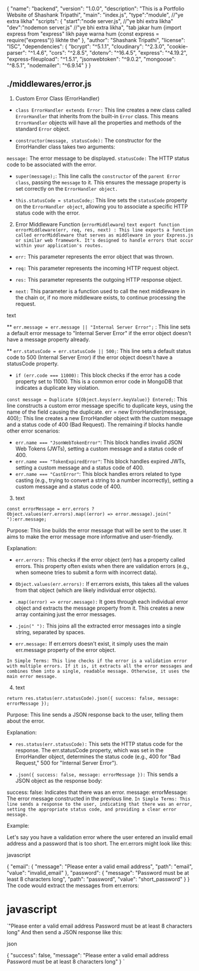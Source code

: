 {
  "name": "backend",
  "version": "1.0.0",
  "description": "This is a Portfolio Website of Shashank Tripathi",
  "main": "index.js",
  "type":"module", //"ye extra likha"
  "scripts": {
    "start":"node server.js", //"ye bhi extra likha"
    "dev":"nodemon server.js" //"ye bhi extra likha", "tab jakar hum {import express from "express" likh paye warna hum {const express = require("express")} likhte the"
  },
  "author": "Shashank Tripathi",
  "license": "ISC",
  "dependencies": {
    "bcrypt": "^5.1.1",
    "cloudinary": "^2.3.0",
    "cookie-parser": "^1.4.6",
    "cors": "^2.8.5",
    "dotenv": "^16.4.5",
    "express": "^4.19.2",
    "express-fileupload": "^1.5.1",
    "jsonwebtoken": "^9.0.2",
    "mongoose": "^8.5.1",
    "nodemailer": "^6.9.14"
  }
}

## ./middlewares/error.js

1. Custom Error Class (ErrorHandler)

* `class ErrorHandler extends Error:` This line creates a new class called `ErrorHandler` that inherits from the built-in `Error` class. This means `ErrorHandler` objects will have all the properties and methods of the standard `Error` object.

* `constructor(message, statusCode):` The constructor for the ErrorHandler class takes two arguments:

`message:` The error message to be displayed.
`statusCode:` The HTTP status code to be associated with the error.
* `super(message);`: This line calls the `constructor` of the `parent Error class`, passing the `message` to it. This ensures the message property is set correctly on the `ErrorHandler object.`

* `this.statusCode = statusCode;`: This line sets the `statusCode` property on the `ErrorHandler object`, allowing you to associate a specific HTTP status code with the error.

2. Error Middleware Function (`errorMiddleware`)
`text
export function errorMiddleware(err, req, res, next)
: This line exports a function called errorMiddleware that serves as middleware in your Express.js or similar web framework. It's designed to handle errors that occur within your application's routes.`

* `err:` This parameter represents the error object that was thrown.

* `req:` This parameter represents the incoming HTTP request object.

* `res:` This parameter represents the outgoing HTTP response object.

* `next:` This parameter is a function used to call the next middleware in the chain or, if no more middleware exists, to continue processing the request.

text

** `err.message = err.message || "Internal Server Error";`
: This line sets a default error message to "Internal Server Error" if the error object doesn't have a message property already.

** `err.statusCode = err.statusCode || 500;`: This line sets a default status code to 500 (Internal Server Error) if the error object doesn't have a statusCode property.

* `if (err.code === 11000):` This block checks if the error has a code property set to 11000. This is a common error code in MongoDB that indicates a duplicate key violation.

`const message = Duplicate ${Object.keys(err.keyValue)} Entered;`: This line constructs a custom error message specific to duplicate keys, using the name of the field causing the duplicate.
err = new ErrorHandler(message, 400);: This line creates a new ErrorHandler object with the custom message and a status code of 400 (Bad Request).
The remaining if blocks handle other error scenarios:

* `err.name === "JsonWebTokenError"`: This block handles invalid JSON Web Tokens (JWTs), setting a custom message and a status code of 400.
* `err.name === "TokenExpiredError"`: This block handles expired JWTs, setting a custom message and a status code of 400.
* `err.name === "CastError"`: This block handles errors related to type casting (e.g., trying to convert a string to a number incorrectly), setting a custom message and a status code of 400.

3. text

`const errorMessage = err.errors ? Object.values(err.errors).map((error) => error.message).join(" "):err.message;`

Purpose: This line builds the error message that will be sent to the user. It aims to make the error message more informative and user-friendly.

Explanation:

* `err.errors:` This checks if the error object (err) has a property called errors. This property often exists when there are validation errors (e.g., when someone tries to submit a form with incorrect data).

* `Object.values(err.errors):` If err.errors exists, this takes all the values from that object (which are likely individual error objects).

* `.map((error) => error.message):` It goes through each individual error object and extracts the message property from it. This creates a new array containing just the error messages.

* `.join(" "):` This joins all the extracted error messages into a single string, separated by spaces.

* `err.message:` If err.errors doesn't exist, it simply uses the main err.message property of the error object.

`In Simple Terms: This line checks if the error is a validation error with multiple errors. If it is, it extracts all the error messages and combines them into a single, readable message. Otherwise, it uses the main error message.`

4. text

`return res.status(err.statusCode).json({ success: false, message: errorMessage });`

Purpose: This line sends a JSON response back to the user, telling them about the error.

Explanation:

* `res.status(err.statusCode):` This sets the HTTP status code for the response. The err.statusCode property, which was set in the ErrorHandler object, determines the status code (e.g., 400 for "Bad Request," 500 for "Internal Server Error").

* `.json({ success: false, message: errorMessage }):` This sends a JSON object as the response body:

success: false: Indicates that there was an error.
message: errorMessage: The error message constructed in the previous line.
`In Simple Terms: This line sends a response to the user, indicating that there was an error, setting the appropriate status code, and providing a clear error message.`

Example:

Let's say you have a validation error where the user entered an invalid email address and a password that is too short. The err.errors might look like this:

javascript

{
  "email": {
    "message": "Please enter a valid email address",
    "path": "email",
    "value": "invalid_email"
  },
  "password": {
    "message": "Password must be at least 8 characters long",
    "path": "password",
    "value": "short_password"
  }
}
The code would extract the messages from err.errors:

# javascript

`"Please enter a valid email address Password must be at least 8 characters long"
And then send a JSON response like this:

json

{
  "success": false,
  "message": "Please enter a valid email address Password must be at least 8 characters long"
} `


